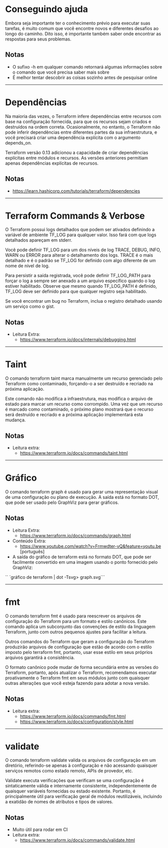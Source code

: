 # Conseguindo ajuda

Embora seja importante ter o conhecimento prévio para executar suas tarefas, é muito comum que você encontre novos e diferentes desafios ao longo do caminho. Dito isso, é importante também saber onde encontrar as respostas para seus problemas.

## Notas

* O sufixo -h em qualquer comando retornará algumas informações sobre o comando que você precisa saber mais sobre
* É melhor tentar descobrir as coisas sozinho antes de pesquisar online

---

# Dependências

Na maioria das vezes, o Terraform infere dependências entre recursos com base na configuração fornecida, para que os recursos sejam criados e destruídos na ordem correta. Ocasionalmente, no entanto, o Terraform não pode inferir dependências entre diferentes partes da sua infraestrutura, e você precisará criar uma dependência explícita com o argumento depends_on.

Terraform versão 0.13 adicionou a capacidade de criar dependências explícitas entre módulos e recursos. As versões anteriores permitiam apenas dependências explícitas de recursos.

## Notas

* https://learn.hashicorp.com/tutorials/terraform/dependencies

---

# Terraform Commands & Verbose

O Terraform possui logs detalhados que podem ser ativados definindo a variável de ambiente TF_LOG para qualquer valor. Isso fará com que logs detalhados apareçam em stderr.

Você pode definir TF_LOG para um dos níveis de log TRACE, DEBUG, INFO, WARN ou ERROR para alterar o detalhamento dos logs. TRACE é o mais detalhado e é o padrão se TF_LOG for definido com algo diferente de um nome de nível de log.

Para persistir a saída registrada, você pode definir TF_LOG_PATH para forçar o log a sempre ser anexado a um arquivo específico quando o log estiver habilitado. Observe que mesmo quando TF_LOG_PATH é definido, TF_LOG deve ser definido para que qualquer registro seja habilitado.

Se você encontrar um bug no Terraform, inclua o registro detalhado usando um serviço como o gist.

## Notas

* Leitura Extra:
  * https://www.terraform.io/docs/internals/debugging.html

---

# Taint

O comando terraform taint marca manualmente um recurso gerenciado pelo Terraform como contaminado, forçando-o a ser destruído e recriado na próxima aplicação.

Este comando não modifica a infraestrutura, mas modifica o arquivo de estado para marcar um recurso como corrompido. Uma vez que um recurso é marcado como contaminado, o próximo plano mostrará que o recurso será destruído e recriado e a próxima aplicação implementará esta mudança.

## Notas

* Leitura extra:
  * https://www.terraform.io/docs/commands/taint.html

---

# Gráfico

O comando terraform graph é usado para gerar uma representação visual de uma configuração ou plano de execução. A saída está no formato DOT, que pode ser usado pelo GraphViz para gerar gráficos.

## Notas

* Leitura Extra:
  * https://www.terraform.io/docs/commands/graph.html
* Conteúdo Extra:
  * https://www.youtube.com/watch?v=Frmwdter-vQ&feature=youtu.be [português]
* A saída do gráfico de terraform está no formato DOT, que pode ser facilmente convertido em uma imagem usando o ponto fornecido pelo GraphViz:

`` `gráfico de terraform | dot -Tsvg> graph.svg```

---

# fmt

O comando terraform fmt é usado para reescrever os arquivos de configuração do Terraform para um formato e estilo canônicos. Este comando aplica um subconjunto das convenções de estilo da linguagem Terraform, junto com outros pequenos ajustes para facilitar a leitura.

Outros comandos do Terraform que geram a configuração do Terraform produzirão arquivos de configuração que estão de acordo com o estilo imposto pelo terraform fmt, portanto, usar esse estilo em seus próprios arquivos garantirá a consistência.

O formato canônico pode mudar de forma secundária entre as versões do Terraform, portanto, após atualizar o Terraform, recomendamos executar proativamente o Terraform fmt em seus módulos junto com quaisquer outras alterações que você esteja fazendo para adotar a nova versão.

## Notas

* Leitura extra:
  * https://www.terraform.io/docs/commands/fmt.html
  * https://www.terraform.io/docs/configuration/style.html

---

# validate

O comando terraform validate valida os arquivos de configuração em um diretório, referindo-se apenas à configuração e não acessando quaisquer serviços remotos como estado remoto, APIs de provedor, etc.

Validate executa verificações que verificam se uma configuração é sintaticamente válida e internamente consistente, independentemente de quaisquer variáveis ​​fornecidas ou estado existente. Portanto, é principalmente útil para verificação geral de módulos reutilizáveis, incluindo a exatidão de nomes de atributos e tipos de valores.

## Notas

* Muito útil para rodar em CI
* Leitura extra:
  * https://www.terraform.io/docs/commands/validate.html